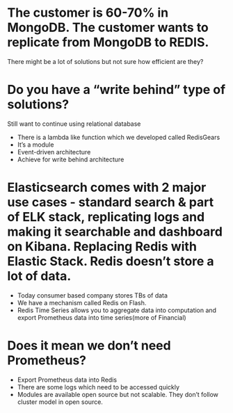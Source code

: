 # The customer is 60-70% in MongoDB. The customer wants to replicate from MongoDB to REDIS. 
There might be a lot of solutions but not sure how efficient are they?

# Do you have a “write behind” type of solutions?
Still want to continue using relational database

- There is a lambda like function which we developed called RedisGears
- It’s a module
- Event-driven architecture
- Achieve for write behind architecture

# Elasticsearch comes with 2 major use cases - standard search & part of ELK stack, replicating logs and making it searchable and dashboard on Kibana. Replacing Redis with Elastic Stack. Redis doesn’t store a lot of data. 
- Today consumer based company stores TBs of data
- We have a mechanism called Redis on Flash.
- Redis Time Series allows you to aggregate data into computation and export Prometheus data into time series(more of Financial)


# Does it mean we don’t need Prometheus?
- Export Prometheus data into Redis
- There are some logs which need to be accessed quickly
- Modules are available open source but not scalable. They don’t follow cluster model in open source.
